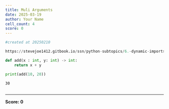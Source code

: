```yaml
---
title: Muli Arguments
date: 2025-03-19
author: Your Name
cell_count: 4
score: 0
---
```


```python
#created at 20250210
```


```python
https://stevejoe1412.gitbook.io/ssn/python-subtopics/6.-dynamic-imports
```


```python
def add(x : int, y: int) -> int:
    return x + y

print(add(10, 20))
```

    30



```python

```


---
**Score: 0**